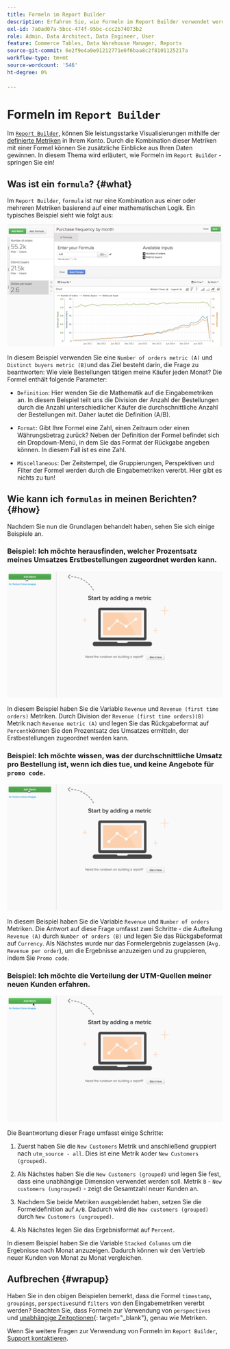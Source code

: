 ```yaml
---
title: Formeln im Report Builder
description: Erfahren Sie, wie Formeln im Report Builder verwendet werden können.
exl-id: 7a0ad07a-5bcc-474f-95bc-ccc2b74073b2
role: Admin, Data Architect, Data Engineer, User
feature: Commerce Tables, Data Warehouse Manager, Reports
source-git-commit: 6e2f9e4a9e91212771e6f6baa8c2f8101125217a
workflow-type: tm+mt
source-wordcount: '546'
ht-degree: 0%

---
```


# Formeln im `Report Builder`

Im [`Report Builder`](../../tutorials/using-visual-report-builder.md), können Sie leistungsstarke Visualisierungen mithilfe der [definierte Metriken](../../data-user/reports/ess-manage-data-metrics.md) in Ihrem Konto. Durch die Kombination dieser Metriken mit einer Formel können Sie zusätzliche Einblicke aus Ihren Daten gewinnen. In diesem Thema wird erläutert, wie Formeln im `Report Builder` - springen Sie ein!

## Was ist ein `formula`? {#what}

Im `Report Builder`, `formula` ist nur eine Kombination aus einer oder mehreren Metriken basierend auf einer mathematischen Logik. Ein typisches Beispiel sieht wie folgt aus:

![](../../assets/formula-example.png)

In diesem Beispiel verwenden Sie eine `Number of orders metric (A)` und `Distinct buyers metric (B)`und das Ziel besteht darin, die Frage zu beantworten: Wie viele Bestellungen tätigen meine Käufer jeden Monat? Die Formel enthält folgende Parameter:

* `Definition`: Hier wenden Sie die Mathematik auf die Eingabemetriken an. In diesem Beispiel teilt uns die Division der Anzahl der Bestellungen durch die Anzahl unterschiedlicher Käufer die durchschnittliche Anzahl der Bestellungen mit. Daher lautet die Definition (A/B).

* `Format`: Gibt Ihre Formel eine Zahl, einen Zeitraum oder einen Währungsbetrag zurück? Neben der Definition der Formel befindet sich ein Dropdown-Menü, in dem Sie das Format der Rückgabe angeben können. In diesem Fall ist es eine Zahl.

* `Miscellaneous`: Der Zeitstempel, die Gruppierungen, Perspektiven und Filter der Formel werden durch die Eingabemetriken vererbt. Hier gibt es nichts zu tun!

## Wie kann ich `formulas` in meinen Berichten? {#how}

Nachdem Sie nun die Grundlagen behandelt haben, sehen Sie sich einige Beispiele an.

### Beispiel: Ich möchte herausfinden, welcher Prozentsatz meines Umsatzes Erstbestellungen zugeordnet werden kann.

![Verwenden von Formeln zur Ermittlung des Prozentsatzes des Umsatzes, der Erstbestellungen zugeordnet wird](../../assets/first_time_orders.gif)

In diesem Beispiel haben Sie die Variable `Revenue` und `Revenue (first time orders)` Metriken. Durch Division der `Revenue (first time orders)(B)` Metrik nach `Revenue metric (A)` und legen Sie das Rückgabeformat auf `Percent`können Sie den Prozentsatz des Umsatzes ermitteln, der Erstbestellungen zugeordnet werden kann.

### Beispiel: Ich möchte wissen, was der durchschnittliche Umsatz pro Bestellung ist, wenn ich dies tue, und keine Angebote für `promo code`.

![Verwenden von Formeln zur Ermittlung des durchschnittlichen Umsatzes pro Bestellung mit und ohne Angebotscodes](../../assets/promo_code.gif)

In diesem Beispiel haben Sie die Variable `Revenue` und `Number of orders` Metriken. Die Antwort auf diese Frage umfasst zwei Schritte - die Aufteilung `Revenue (A)` durch `Number of orders (B)` und legen Sie das Rückgabeformat auf `Currency`. Als Nächstes wurde nur das Formelergebnis zugelassen (`Avg. Revenue per order`), um die Ergebnisse anzuzeigen und zu gruppieren, indem Sie `Promo code`.

### Beispiel: Ich möchte die Verteilung der UTM-Quellen meiner neuen Kunden erfahren.

![Verwendung von Formeln zur Suche nach UTM-Quellen neuer Kunden](../../assets/distro.gif)

Die Beantwortung dieser Frage umfasst einige Schritte:

1. Zuerst haben Sie die `New Customers` Metrik und anschließend gruppiert nach `utm_source - all`. Dies ist eine Metrik `A`oder `New Customers (grouped)`.

1. Als Nächstes haben Sie die `New Customers (grouped)` und legen Sie fest, dass eine unabhängige Dimension verwendet werden soll. Metrik `B` - `New customers (ungrouped)` - zeigt die Gesamtzahl neuer Kunden an.

1. Nachdem Sie beide Metriken ausgeblendet haben, setzen Sie die Formeldefinition auf `A/B`. Dadurch wird die `New customers (grouped)` durch `New Customers (ungrouped)`.

1. Als Nächstes legen Sie das Ergebnisformat auf `Percent`.

In diesem Beispiel haben Sie die Variable `Stacked Columns` um die Ergebnisse nach Monat anzuzeigen. Dadurch können wir den Vertrieb neuer Kunden von Monat zu Monat vergleichen.

## Aufbrechen {#wrapup}

Haben Sie in den obigen Beispielen bemerkt, dass die Formel `timestamp`, `groupings`, `perspectives`und `filters` von den Eingabemetriken vererbt werden? Beachten Sie, dass Formeln zur Verwendung von `perspectives` und [unabhängige Zeitoptionen](../../tutorials/time-options-visual-rpt-bldr.md){: target=&quot;_blank&quot;}, genau wie Metriken.

Wenn Sie weitere Fragen zur Verwendung von Formeln im `Report Builder`, [Support kontaktieren](https://experienceleague.adobe.com/docs/commerce-knowledge-base/kb/troubleshooting/miscellaneous/mbi-service-policies.html).
